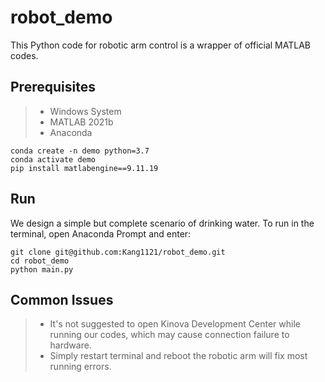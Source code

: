 # robot_demo

This Python code for robotic arm control is a wrapper of official MATLAB codes.

## Prerequisites
> * Windows System
> * MATLAB 2021b
> * Anaconda
```
conda create -n demo python=3.7
conda activate demo
pip install matlabengine==9.11.19
```
## Run
We design a simple but complete scenario of drinking water. 
To run in the terminal, open Anaconda Prompt and enter:
```
git clone git@github.com:Kang1121/robot_demo.git
cd robot_demo
python main.py
```
## Common Issues
> * It's not suggested to open Kinova Development Center while running our codes, which may cause connection failure to hardware. 
> * Simply restart terminal and reboot the robotic arm will fix most running errors.
